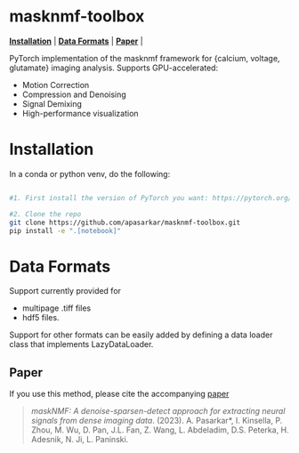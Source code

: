 # masknmf-toolbox


[**Installation**](https://github.com/apasarkar/masknmf-toolbox#Installation) |
[**Data Formats**](https://github.com/apasarkar/masknmf-toolbox#examples) |
[**Paper**](https://github.com/apasarkar/masknmf-toolbox#Paper) |


PyTorch implementation of the masknmf framework for {calcium, voltage, glutamate} imaging analysis. Supports GPU-accelerated:
- Motion Correction
- Compression and Denoising
- Signal Demixing
- High-performance visualization

# Installation

In a conda or python venv, do the following:
```bash

#1. First install the version of PyTorch you want: https://pytorch.org/get-started/locally/

#2. Clone the repo
git clone https://github.com/apasarkar/masknmf-toolbox.git
pip install -e ".[notebook]"
```

# Data Formats
Support currently provided for 
- multipage .tiff files 
- hdf5 files. 

Support for other formats can be easily added by defining a data loader class that implements LazyDataLoader. 

## Paper

If you use this method, please cite the accompanying [paper](https://www.biorxiv.org/content/10.1101/2023.09.14.557777v1)

> _maskNMF: A denoise-sparsen-detect approach for extracting neural signals from dense imaging data_. (2023). A. Pasarkar\*, I. Kinsella, P. Zhou, M. Wu, D. Pan, J.L. Fan, Z. Wang, L. Abdeladim, D.S. Peterka, H. Adesnik, N. Ji, L. Paninski.